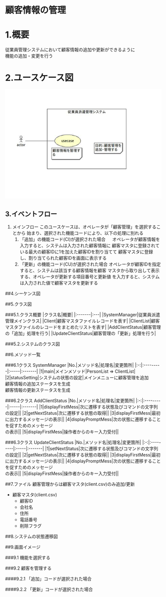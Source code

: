 # 顧客情報の管理

# 1.概要
従業員管理システムにおいて顧客情報の追加や更新ができるように<br />
機能の追加・変更を行う

# 2.ユースケース図
![ユースケース図](jpg/newfile.ucd.jpg)

## 3.イベントフロー
1. メインフロー
このユースケースは、オペレータが「顧客管理」を選択することから
始まり、選択された機能コードにより、以下の処理に別れる
	1. 「追加」の機能コード(CI)が選択された場合
	　 オペレータが顧客情報を入力すると、システムは入力された顧客情報に
	   顧客マスタに登録されている最大の顧客IDに1を加えた顧客IDを割り当てて
	   顧客マスタに登録し、割り当てられた顧客IDを画面に表示する
	1. 「更新」の機能コード(CU)が選択された場合
	   オペレータが顧客IDを指定すると、システムは該当する顧客情報を顧客
	   マスタから取り出して表示する、オペレータが更新する項目番号と更新値
	   を入力すると、システムは入力された値で顧客マスタを更新する

##4.シーケンス図

##5.クラス図

###5.1.クラス概要
|クラス名|概要|
|:-------|:---|
|SystemManager|従業員派遣管理メインクラス|
|Client|顧客マスタファイルレコードを表す|
|ClientList|顧客マスタファイルのレコードをまとめたリストを表す|
|AddClientStatus|顧客管理の「追加」処理を行う|
|UpdateClientStatus|顧客管理の「更新」処理を行う|

###5.2.システムのクラス図

##6.メソッド一覧

###6.1クラス SystemManager
|No.|メソッド名|処理名|変更箇所|
|:-:|:---------|:-----|:-------|
|1|main|メインメソッド|PersonList => ClientList|
|2|statusSetting|システムの状態の設定|メインメニューに顧客管理を追加<br />
顧客情報の追加ステータスを生成<br />
顧客情報の更新ステータスを生成

###6.2クラス AddClientStatus
|No.|メソッド名|処理名|変更箇所|
|:-:|:---------|:-----|:-------|
|1|displayFirstMess|次に遷移する状態及びコマンドの文字列の設定||
|2|getNextStatus|次に遷移する状態の取得||
|3|displayFirstMess|最初に出力するメッセージの表示||
|4|displayPromptMess|次の状態に遷移することを促すためのメッセージ<br />
の表示||
|5|displayFirstMess|操作者からのキー入力受付||

###6.3クラス UpdateClientStatus
|No.|メソッド名|処理名|変更箇所|
|:-:|:---------|:-----|:-------|
|1|setNextStatus|次に遷移する状態及びコマンドの文字列の設定||
|2|getNextStatus|次に遷移する状態の取得||
|3|displayFirstMess|最初に出力するメッセージの表示||
|4|displayPromptMess|次の状態に遷移することを促すためのメッセージ<br />
の表示||
|5|displayFirstMess|操作者からのキー入力受付||

##7.ファイル
顧客管理からは顧客マスタ(client.csv)のみ追加/更新
- 顧客マスタ(client.csv)
	- 顧客ID
	- 会社名
	- 住所
	- 電話番号
	- 削除フラグ

##8.システムの状態遷移図

##9.画面イメージ

###9.1 機能を選択する

###9.2 顧客を管理する

####9.2.1 「追加」コードが選択された場合

####9.2.2 「更新」コードが選択された場合

